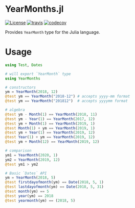 
# YearMonths.jl

[![License][license-img]](LICENSE)
[![travis][travis-img]][travis-url]
[![codecov][codecov-img]][codecov-url]

[license-img]: http://img.shields.io/badge/license-MIT-brightgreen.svg?style=flat-square
[travis-img]: https://img.shields.io/travis/felipenoris/YearMonths.jl/master.svg?logo=travis&label=Linux+/+macOS&style=flat-square
[travis-url]: https://travis-ci.org/felipenoris/YearMonths.jl
[codecov-img]: https://img.shields.io/codecov/c/github/felipenoris/YearMonths.jl/master.svg?label=codecov&style=flat-square
[codecov-url]: http://codecov.io/github/felipenoris/YearMonths.jl?branch=master

Provides `YearMonth` type for the Julia language.

# Usage

```julia
using Test, Dates

# will export `YearMonth` type
using YearMonths

# constructors
ym = YearMonth(2018, 12)
@test ym == YearMonth("2018-12") # accepts yyyy-mm format
@test ym == YearMonth("201812")  # accepts yyyymm format

# algebra
@test ym - Month(1) == YearMonth(2018, 11)
@test ym - Year(1) == YearMonth(2017, 12)
@test ym + Month(1) == YearMonth(2019, 1)
@test Month(1) + ym == YearMonth(2019, 1)
@test ym + Year(1) == YearMonth(2019, 12)
@test Year(1) + ym == YearMonth(2019, 12)
@test ym + Month(12) == YearMonth(2019, 12)

# comparison
ym1 = YearMonth(2020, 1)
ym2 = YearMonth(2019, 12)
@test ym1 > ym2

# Basic `Dates` API
ym = YearMonth(2018, 5)
@test firstdayofmonth(ym) == Date(2018, 5, 1)
@test lastdayofmonth(ym) == Date(2018, 5, 31)
@test month(ym) == 5
@test year(ym) == 2018
@test yearmonth(ym) == (2018, 5)
```
